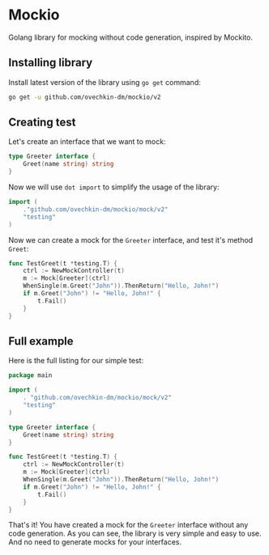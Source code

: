 # Mockio

Golang library for mocking without code generation, inspired by Mockito.

## Installing library

Install latest version of the library using `go get` command:

```bash
go get -u github.com/ovechkin-dm/mockio/v2
```

## Creating test

Let's create an interface that we want to mock:

```go
type Greeter interface {
    Greet(name string) string
}
```

Now we will use `dot import` to simplify the usage of the library:

```go
import (
    ."github.com/ovechkin-dm/mockio/mock/v2"
    "testing"
)
```

Now we can create a mock for the `Greeter` interface, and test it's method `Greet`:

```go
func TestGreet(t *testing.T) {
    ctrl := NewMockController(t)
    m := Mock[Greeter](ctrl)
    WhenSingle(m.Greet("John")).ThenReturn("Hello, John!")
    if m.Greet("John") != "Hello, John!" {
        t.Fail()
    }
}
```

## Full example
Here is the full listing for our simple test:

```go
package main

import (
	. "github.com/ovechkin-dm/mockio/mock/v2"
	"testing"
)

type Greeter interface {
	Greet(name string) string
}

func TestGreet(t *testing.T) {
	ctrl := NewMockController(t)
	m := Mock[Greeter](ctrl)
	WhenSingle(m.Greet("John")).ThenReturn("Hello, John!")
	if m.Greet("John") != "Hello, John!" {
		t.Fail()
	}
}

```

That's it! You have created a mock for the `Greeter` interface without any code generation.
As you can see, the library is very simple and easy to use.
And no need to generate mocks for your interfaces.
